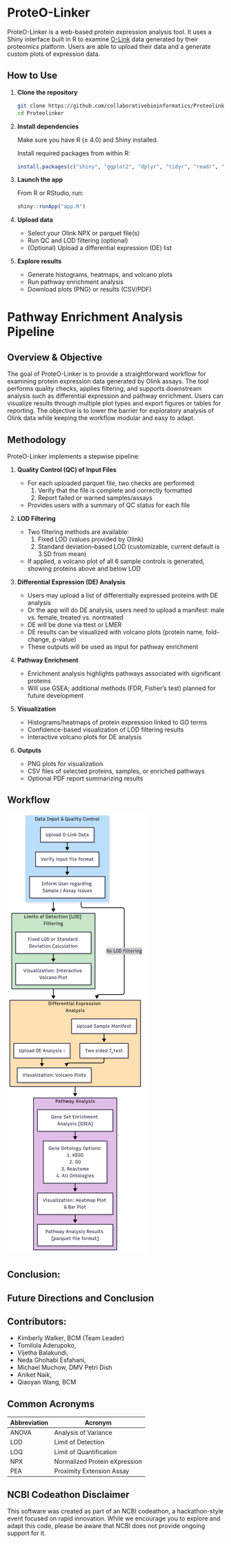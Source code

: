 # ProteO-Linker
ProteO-Linker is a web-based protein expression analysis tool. It uses a Shiny interface built in R to examine [O-Link](https://olink.com/) data generated by their proteomics platform. Users are able to upload their data and a generate custom plots of expression data.

## How to Use

1. **Clone the repository**
   ```bash
   git clone https://github.com/collaborativebioinformatics/Proteolinker.git
   cd Proteolinker
   ```

2. **Install dependencies**

   Make sure you have R (≥ 4.0) and Shiny installed.

   Install required packages from within R:
   ```r
   install.packages(c("shiny", "ggplot2", "dplyr", "tidyr", "readr", "ComplexHeatmap"))
   ```

3. **Launch the app**

   From R or RStudio, run:
   ```r
   shiny::runApp("app.R")
   ```
4. **Upload data**
   - Select your Olink NPX or parquet file(s)
   - Run QC and LOD filtering (optional)
   - (Optional) Upload a differential expression (DE) list

5. **Explore results**
   - Generate histograms, heatmaps, and volcano plots
   - Run pathway enrichment analysis
   - Download plots (PNG) or results (CSV/PDF)

# Pathway Enrichment Analysis Pipeline

## Overview & Objective

The goal of ProteO-Linker is to provide a straightforward workflow for examining protein expression data generated by Olink assays. The tool performs quality checks, applies filtering, and supports downstream analysis such as differential expression and pathway enrichment. Users can visualize results through multiple plot types and export figures or tables for reporting. The objective is to lower the barrier for exploratory analysis of Olink data while keeping the workflow modular and easy to adapt.

## Methodology

ProteO-Linker implements a stepwise pipeline:

1. **Quality Control (QC) of Input Files**
   - For each uploaded parquet file, two checks are performed:
     1. Verify that the file is complete and correctly formatted  
     2. Report failed or warned samples/assays  
   - Provides users with a summary of QC status for each file  

2. **LOD Filtering**
   - Two filtering methods are available:
     1. Fixed LOD (values provided by Olink)  
     2. Standard deviation–based LOD (customizable, current default is 3 SD from mean)  
   - If applied, a volcano plot of all 6 sample controls is generated, showing proteins above and below LOD  

3. **Differential Expression (DE) Analysis**
   - Users may upload a list of differentially expressed proteins with DE analysis
   - Or the app will do DE analysis, users need to upload a manifest: male vs. female, treated vs. nontreated
   - DE will be done via ttest or LMER  
   - DE results can be visualized with volcano plots (protein name, fold-change, p-value)  
   - These outputs will be used as input for pathway enrichment  

4. **Pathway Enrichment**
   - Enrichment analysis highlights pathways associated with significant proteins  
   - Will use GSEA; additional methods (FDR, Fisher’s test) planned for future development  

5. **Visualization**
   - Histograms/heatmaps of protein expression linked to GO terms  
   - Confidence-based visualization of LOD filtering results  
   - Interactive volcano plots for DE analysis  

6. **Outputs**
   - PNG plots for visualization  
   - CSV files of selected proteins, samples, or enriched pathways  
   - Optional PDF report summarizing results  

## Workflow
![Flowchart](Diagram_color_v4.png)

## Conclusion:

## Future Directions and Conclusion

     
## Contributors: 

- Kimberly Walker, BCM (Team Leader)
- Tomilola Aderupoko,
- Vijetha Balakundi,
- Neda Ghohabi Esfahani,  
- Michael Muchow, DMV Petri Dish
- Aniket Naik, 
- Qiaoyan Wang, BCM

## Common Acronyms
Abbreviation  | Acronym
------------- | -------------
ANOVA  | Analysis of Variance
LOD | Limit of Detection
LOQ | Limit of Quantification
NPX | Normalized Protein eXpression
PEA | Proximity Extension Assay 

## NCBI Codeathon Disclaimer
This software was created as part of an NCBI codeathon, a hackathon-style event focused on rapid innovation. While we encourage you to explore and adapt this code, please be aware that NCBI does not provide ongoing support for it.
